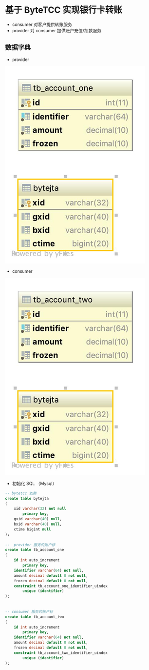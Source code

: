 # 基于 ByteTCC 实现银行卡转账

* consumer 对客户提供转账服务
* provider 对 consumer 提供账户充值/扣款服务

## 数据字典

* provider 

![](./files/provider_er.jpg)

* consumer

![](./files/consumer_er.jpg)

* 初始化 SQL （Mysql）

```sql
-- bytetcc 依赖
create table bytejta
(
	xid varchar(32) not null
		primary key,
	gxid varchar(40) null,
	bxid varchar(40) null,
	ctime bigint null
);

--  provider 服务的账户标
create table tb_account_one
(
	id int auto_increment
		primary key,
	identifier varchar(64) not null,
	amount decimal default 0 not null,
	frozen decimal default 0 not null,
	constraint tb_account_one_identifier_uindex
		unique (identifier)
);


-- consumer 服务的账户标
create table tb_account_two
(
	id int auto_increment
		primary key,
	identifier varchar(64) not null,
	amount decimal default 0 not null,
	frozen decimal default 0 not null,
	constraint tb_account_two_identifier_uindex
		unique (identifier)
);
```



